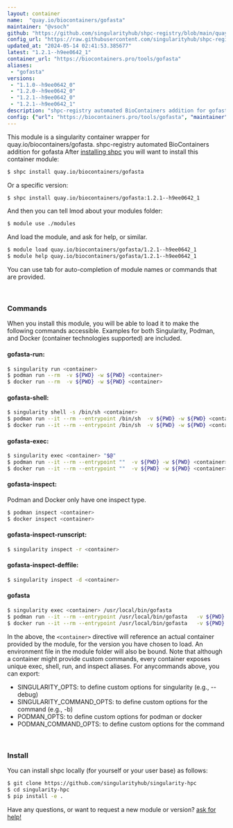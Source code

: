 ```yaml
---
layout: container
name:  "quay.io/biocontainers/gofasta"
maintainer: "@vsoch"
github: "https://github.com/singularityhub/shpc-registry/blob/main/quay.io/biocontainers/gofasta/container.yaml"
config_url: "https://raw.githubusercontent.com/singularityhub/shpc-registry/main/quay.io/biocontainers/gofasta/container.yaml"
updated_at: "2024-05-14 02:41:53.385677"
latest: "1.2.1--h9ee0642_1"
container_url: "https://biocontainers.pro/tools/gofasta"
aliases:
 - "gofasta"
versions:
 - "1.1.0--h9ee0642_0"
 - "1.2.0--h9ee0642_0"
 - "1.2.1--h9ee0642_0"
 - "1.2.1--h9ee0642_1"
description: "shpc-registry automated BioContainers addition for gofasta"
config: {"url": "https://biocontainers.pro/tools/gofasta", "maintainer": "@vsoch", "description": "shpc-registry automated BioContainers addition for gofasta", "latest": {"1.2.1--h9ee0642_1": "sha256:ff90997a6c017c2842a445a1c069a46c92655df31898ed5ff7854b26c6d7798d"}, "tags": {"1.1.0--h9ee0642_0": "sha256:4806770f97a5054f5be40996e9dc13ba1b2882628869ecbd3152075252720091", "1.2.0--h9ee0642_0": "sha256:8e6ea023c629b5f7b618cc381c4e2b81ed147642b2d59cfe9bdf3c535ac7cf8a", "1.2.1--h9ee0642_0": "sha256:8b6fd4d2030a6cad3fe34a6154a9e0ef13073704882d6381586bb142c4d780ef", "1.2.1--h9ee0642_1": "sha256:ff90997a6c017c2842a445a1c069a46c92655df31898ed5ff7854b26c6d7798d"}, "docker": "quay.io/biocontainers/gofasta", "aliases": {"gofasta": "/usr/local/bin/gofasta"}}
---
```


This module is a singularity container wrapper for quay.io/biocontainers/gofasta.
shpc-registry automated BioContainers addition for gofasta
After [installing shpc](#install) you will want to install this container module:


```bash
$ shpc install quay.io/biocontainers/gofasta
```

Or a specific version:

```bash
$ shpc install quay.io/biocontainers/gofasta:1.2.1--h9ee0642_1
```

And then you can tell lmod about your modules folder:

```bash
$ module use ./modules
```

And load the module, and ask for help, or similar.

```bash
$ module load quay.io/biocontainers/gofasta/1.2.1--h9ee0642_1
$ module help quay.io/biocontainers/gofasta/1.2.1--h9ee0642_1
```

You can use tab for auto-completion of module names or commands that are provided.

<br>

### Commands

When you install this module, you will be able to load it to make the following commands accessible.
Examples for both Singularity, Podman, and Docker (container technologies supported) are included.

#### gofasta-run:

```bash
$ singularity run <container>
$ podman run --rm  -v ${PWD} -w ${PWD} <container>
$ docker run --rm  -v ${PWD} -w ${PWD} <container>
```

#### gofasta-shell:

```bash
$ singularity shell -s /bin/sh <container>
$ podman run --it --rm --entrypoint /bin/sh  -v ${PWD} -w ${PWD} <container>
$ docker run --it --rm --entrypoint /bin/sh  -v ${PWD} -w ${PWD} <container>
```

#### gofasta-exec:

```bash
$ singularity exec <container> "$@"
$ podman run --it --rm --entrypoint ""  -v ${PWD} -w ${PWD} <container> "$@"
$ docker run --it --rm --entrypoint ""  -v ${PWD} -w ${PWD} <container> "$@"
```

#### gofasta-inspect:

Podman and Docker only have one inspect type.

```bash
$ podman inspect <container>
$ docker inspect <container>
```

#### gofasta-inspect-runscript:

```bash
$ singularity inspect -r <container>
```

#### gofasta-inspect-deffile:

```bash
$ singularity inspect -d <container>
```


#### gofasta

```bash
$ singularity exec <container> /usr/local/bin/gofasta
$ podman run --it --rm --entrypoint /usr/local/bin/gofasta   -v ${PWD} -w ${PWD} <container> -c " $@"
$ docker run --it --rm --entrypoint /usr/local/bin/gofasta   -v ${PWD} -w ${PWD} <container> -c " $@"
```



In the above, the `<container>` directive will reference an actual container provided
by the module, for the version you have chosen to load. An environment file in the
module folder will also be bound. Note that although a container
might provide custom commands, every container exposes unique exec, shell, run, and
inspect aliases. For anycommands above, you can export:

 - SINGULARITY_OPTS: to define custom options for singularity (e.g., --debug)
 - SINGULARITY_COMMAND_OPTS: to define custom options for the command (e.g., -b)
 - PODMAN_OPTS: to define custom options for podman or docker
 - PODMAN_COMMAND_OPTS: to define custom options for the command

<br>

### Install

You can install shpc locally (for yourself or your user base) as follows:

```bash
$ git clone https://github.com/singularityhub/singularity-hpc
$ cd singularity-hpc
$ pip install -e .
```

Have any questions, or want to request a new module or version? [ask for help!](https://github.com/singularityhub/singularity-hpc/issues)